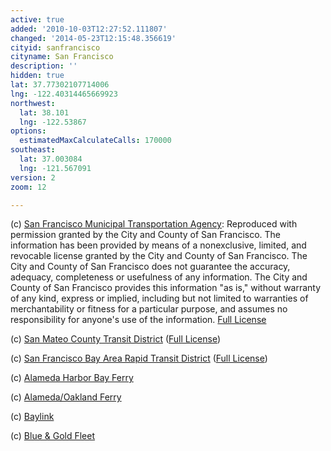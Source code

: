 ```yaml
---
active: true
added: '2010-10-03T12:27:52.111807'
changed: '2014-05-23T12:15:48.356619'
cityid: sanfrancisco
cityname: San Francisco
description: ''
hidden: true
lat: 37.77302107714006
lng: -122.40314465669923
northwest:
  lat: 38.101
  lng: -122.53867
options:
  estimatedMaxCalculateCalls: 170000
southeast:
  lat: 37.003084
  lng: -121.567091
version: 2
zoom: 12

---
```


(c) [San Francisco Municipal Transportation Agency](http://www.sfmta.com/): Reproduced with permission granted by the City and County of San Francisco. The information has been provided by means of a nonexclusive, limited, and revocable license granted by the City and County of San Francisco. The City and County of San Francisco does not guarantee the accuracy, adequacy, completeness or usefulness of any information. The City and County of San Francisco provides this information "as is," without warranty of any kind, express or implied, including but not limited to warranties of merchantability or fitness for a particular purpose, and assumes no responsibility for anyone's use of the information. [Full License](http://www.sfmta.com/cms/asite/transitdata.htm)

(c) [San Mateo County Transit District](http://www.smctd.com/) ([Full License](http://www.smctd.com/dla.html))

(c) [San Francisco Bay Area Rapid Transit District](http://www.bart.gov/) ([Full License](http://www.bart.gov/dev/schedules/license.htm))

(c) [Alameda Harbor Bay Ferry](http://www.alamedaharborbayferry.com/)

(c) [Alameda/Oakland Ferry](http://www.eastbayferry.com/)

(c) [Baylink](http://www.baylinkferry.com/)

(c) [Blue & Gold Fleet](http://www.blueandgoldfleet.com/)
